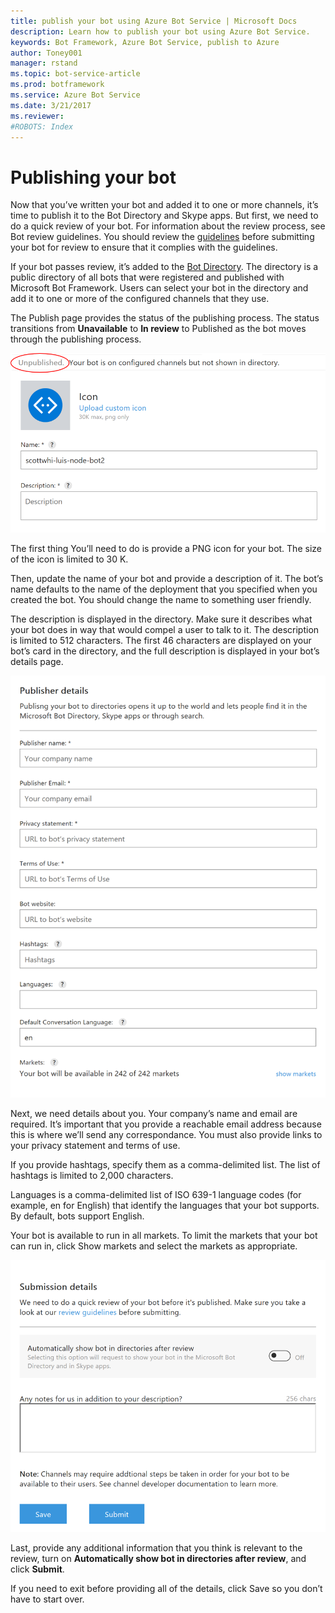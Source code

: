 ```yaml
---
title: publish your bot using Azure Bot Service | Microsoft Docs
description: Learn how to publish your bot using Azure Bot Service.
keywords: Bot Framework, Azure Bot Service, publish to Azure
author: Toney001
manager: rstand
ms.topic: bot-service-article
ms.prod: botframework
ms.service: Azure Bot Service
ms.date: 3/21/2017
ms.reviewer:
#ROBOTS: Index
---
```


# Publishing your bot

Now that you’ve written your bot and added it to one or more channels, it’s time to publish it to the Bot Directory and Skype apps. But first, we need to do a quick review of your bot. For information about the review process, see Bot review guidelines. You should review the [guidelines](bot-framework-publish-review-guidelines.md) before submitting your bot for review to ensure that it complies with the guidelines.

If your bot passes review, it’s added to the [Bot Directory](bot-framework-publish-add-to-directory.md). The directory is a public directory of all bots that were registered and published with Microsoft Bot Framework. Users can select your bot in the directory and add it to one or more of the configured channels that they use.

The Publish page provides the status of the publishing process. The status transitions from **Unavailable** to **In review** to Published as the bot moves through the publishing process.

![azurepublish](media/azure_publish1.png)

The first thing You’ll need to do is provide a PNG icon for your bot. The size of the icon is limited to 30 K.

Then, update the name of your bot and provide a description of it. The bot’s name defaults to the name of the deployment that you specified when you created the bot. You should change the name to something user friendly.

The description is displayed in the directory. Make sure it describes what your bot does in way that would compel a user to talk to it. The description is limited to 512 characters. The first 46 characters are displayed on your bot’s card in the directory, and the full description is displayed in your bot’s details page.

![azurepublish](media/azure_publish2.png)

Next, we need details about you. Your company’s name and email are required. It’s important that you provide a reachable email address because this is where we’ll send any correspondance. You must also provide links to your privacy statement and terms of use.

If you provide hashtags, specify them as a comma-delimited list. The list of hashtags is limited to 2,000 characters.

Languages is a comma-delimited list of ISO 639-1 language codes (for example, en for English) that identify the languages that your bot supports. By default, bots support English.

Your bot is available to run in all markets. To limit the markets that your bot can run in, click Show markets and select the markets as appropriate.

![azure publish](media/azure_publish3.png)

Last, provide any additional information that you think is relevant to the review, turn on **Automatically show bot in directories after review**, and click **Submit**.

If you need to exit before providing all of the details, click Save so you don’t have to start over.

